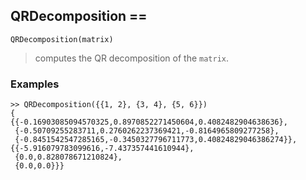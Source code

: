 ## QRDecomposition ==

```
QRDecomposition(matrix)
```

> computes the QR decomposition of the `matrix`.

### Examples
```
>> QRDecomposition({{1, 2}, {3, 4}, {5, 6}})
{
{{-0.16903085094570325,0.8970852271450604,0.4082482904638636},
 {-0.50709255283711,0.2760262237369421,-0.8164965809277258},
 {-0.8451542547285165,-0.3450327796711773,0.40824829046386274}},
{{-5.916079783099616,-7.437357441610944},
 {0.0,0.828078671210824},
 {0.0,0.0}}}
```